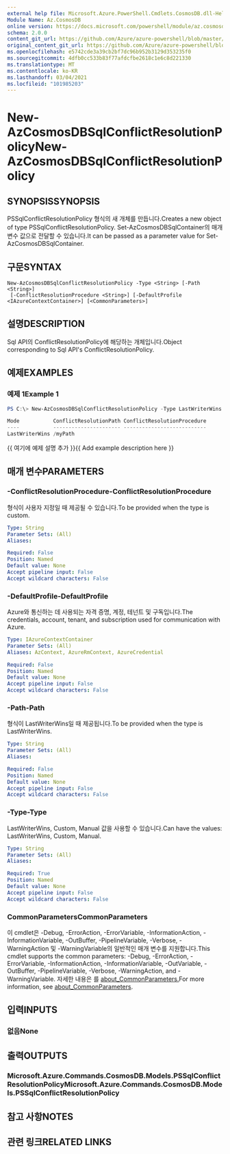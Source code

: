 ```yaml
---
external help file: Microsoft.Azure.PowerShell.Cmdlets.CosmosDB.dll-Help.xml
Module Name: Az.CosmosDB
online version: https://docs.microsoft.com/powershell/module/az.cosmosdb/new-azcosmosdbsqlconflictresolutionpolicy
schema: 2.0.0
content_git_url: https://github.com/Azure/azure-powershell/blob/master/src/CosmosDB/CosmosDB/help/New-AzCosmosDBSqlConflictResolutionPolicy.md
original_content_git_url: https://github.com/Azure/azure-powershell/blob/master/src/CosmosDB/CosmosDB/help/New-AzCosmosDBSqlConflictResolutionPolicy.md
ms.openlocfilehash: e5742cde3a39cb2bf7dc96b952b3129d353235f0
ms.sourcegitcommit: 4dfb0cc533b83f77afdcfbe2618c1e6c8d221330
ms.translationtype: MT
ms.contentlocale: ko-KR
ms.lasthandoff: 03/04/2021
ms.locfileid: "101985203"
---
```

# <span data-ttu-id="cce94-101">New-AzCosmosDBSqlConflictResolutionPolicy</span><span class="sxs-lookup"><span data-stu-id="cce94-101">New-AzCosmosDBSqlConflictResolutionPolicy</span></span>

## <span data-ttu-id="cce94-102">SYNOPSIS</span><span class="sxs-lookup"><span data-stu-id="cce94-102">SYNOPSIS</span></span>
<span data-ttu-id="cce94-103">PSSqlConflictResolutionPolicy 형식의 새 개체를 만듭니다.</span><span class="sxs-lookup"><span data-stu-id="cce94-103">Creates a new object of type PSSqlConflictResolutionPolicy.</span></span> <span data-ttu-id="cce94-104">Set-AzCosmosDBSqlContainer의 매개 변수 값으로 전달할 수 있습니다.</span><span class="sxs-lookup"><span data-stu-id="cce94-104">It can be passed as a parameter value for Set-AzCosmosDBSqlContainer.</span></span>

## <span data-ttu-id="cce94-105">구문</span><span class="sxs-lookup"><span data-stu-id="cce94-105">SYNTAX</span></span>

```
New-AzCosmosDBSqlConflictResolutionPolicy -Type <String> [-Path <String>]
 [-ConflictResolutionProcedure <String>] [-DefaultProfile <IAzureContextContainer>] [<CommonParameters>]
```

## <span data-ttu-id="cce94-106">설명</span><span class="sxs-lookup"><span data-stu-id="cce94-106">DESCRIPTION</span></span>
<span data-ttu-id="cce94-107">Sql API의 ConflictResolutionPolicy에 해당하는 개체입니다.</span><span class="sxs-lookup"><span data-stu-id="cce94-107">Object corresponding to Sql API's ConflictResolutionPolicy.</span></span>

## <span data-ttu-id="cce94-108">예제</span><span class="sxs-lookup"><span data-stu-id="cce94-108">EXAMPLES</span></span>

### <span data-ttu-id="cce94-109">예제 1</span><span class="sxs-lookup"><span data-stu-id="cce94-109">Example 1</span></span>
```powershell
PS C:\> New-AzCosmosDBSqlConflictResolutionPolicy -Type LastWriterWins -Path "/myPath"

Mode           ConflictResolutionPath ConflictResolutionProcedure
----           ---------------------- ---------------------------
LastWriterWins /myPath
```

<span data-ttu-id="cce94-110">{{ 여기에 예제 설명 추가 }}</span><span class="sxs-lookup"><span data-stu-id="cce94-110">{{ Add example description here }}</span></span>

## <span data-ttu-id="cce94-111">매개 변수</span><span class="sxs-lookup"><span data-stu-id="cce94-111">PARAMETERS</span></span>

### <span data-ttu-id="cce94-112">-ConflictResolutionProcedure</span><span class="sxs-lookup"><span data-stu-id="cce94-112">-ConflictResolutionProcedure</span></span>
<span data-ttu-id="cce94-113">형식이 사용자 지정일 때 제공될 수 있습니다.</span><span class="sxs-lookup"><span data-stu-id="cce94-113">To be provided when the type is custom.</span></span>

```yaml
Type: String
Parameter Sets: (All)
Aliases:

Required: False
Position: Named
Default value: None
Accept pipeline input: False
Accept wildcard characters: False
```

### <span data-ttu-id="cce94-114">-DefaultProfile</span><span class="sxs-lookup"><span data-stu-id="cce94-114">-DefaultProfile</span></span>
<span data-ttu-id="cce94-115">Azure와 통신하는 데 사용되는 자격 증명, 계정, 테넌트 및 구독입니다.</span><span class="sxs-lookup"><span data-stu-id="cce94-115">The credentials, account, tenant, and subscription used for communication with Azure.</span></span>

```yaml
Type: IAzureContextContainer
Parameter Sets: (All)
Aliases: AzContext, AzureRmContext, AzureCredential

Required: False
Position: Named
Default value: None
Accept pipeline input: False
Accept wildcard characters: False
```

### <span data-ttu-id="cce94-116">-Path</span><span class="sxs-lookup"><span data-stu-id="cce94-116">-Path</span></span>
<span data-ttu-id="cce94-117">형식이 LastWriterWins일 때 제공됩니다.</span><span class="sxs-lookup"><span data-stu-id="cce94-117">To be provided when the type is LastWriterWins.</span></span>

```yaml
Type: String
Parameter Sets: (All)
Aliases:

Required: False
Position: Named
Default value: None
Accept pipeline input: False
Accept wildcard characters: False
```

### <span data-ttu-id="cce94-118">-Type</span><span class="sxs-lookup"><span data-stu-id="cce94-118">-Type</span></span>
<span data-ttu-id="cce94-119">LastWriterWins, Custom, Manual 값을 사용할 수 있습니다.</span><span class="sxs-lookup"><span data-stu-id="cce94-119">Can have the values: LastWriterWins, Custom, Manual.</span></span>

```yaml
Type: String
Parameter Sets: (All)
Aliases:

Required: True
Position: Named
Default value: None
Accept pipeline input: False
Accept wildcard characters: False
```

### <span data-ttu-id="cce94-120">CommonParameters</span><span class="sxs-lookup"><span data-stu-id="cce94-120">CommonParameters</span></span>
<span data-ttu-id="cce94-121">이 cmdlet은 -Debug, -ErrorAction, -ErrorVariable, -InformationAction, -InformationVariable, -OutBuffer, -PipelineVariable, -Verbose, -WarningAction 및 -WarningVariable의 일반적인 매개 변수를 지원합니다.</span><span class="sxs-lookup"><span data-stu-id="cce94-121">This cmdlet supports the common parameters: -Debug, -ErrorAction, -ErrorVariable, -InformationAction, -InformationVariable, -OutVariable, -OutBuffer, -PipelineVariable, -Verbose, -WarningAction, and -WarningVariable.</span></span> <span data-ttu-id="cce94-122">자세한 내용은 를 [about_CommonParameters.](http://go.microsoft.com/fwlink/?LinkID=113216)</span><span class="sxs-lookup"><span data-stu-id="cce94-122">For more information, see [about_CommonParameters](http://go.microsoft.com/fwlink/?LinkID=113216).</span></span>

## <span data-ttu-id="cce94-123">입력</span><span class="sxs-lookup"><span data-stu-id="cce94-123">INPUTS</span></span>

### <span data-ttu-id="cce94-124">없음</span><span class="sxs-lookup"><span data-stu-id="cce94-124">None</span></span>

## <span data-ttu-id="cce94-125">출력</span><span class="sxs-lookup"><span data-stu-id="cce94-125">OUTPUTS</span></span>

### <span data-ttu-id="cce94-126">Microsoft.Azure.Commands.CosmosDB.Models.PSSqlConflictResolutionPolicy</span><span class="sxs-lookup"><span data-stu-id="cce94-126">Microsoft.Azure.Commands.CosmosDB.Models.PSSqlConflictResolutionPolicy</span></span>

## <span data-ttu-id="cce94-127">참고 사항</span><span class="sxs-lookup"><span data-stu-id="cce94-127">NOTES</span></span>

## <span data-ttu-id="cce94-128">관련 링크</span><span class="sxs-lookup"><span data-stu-id="cce94-128">RELATED LINKS</span></span>
